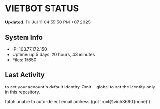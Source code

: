 # VIETBOT STATUS
**Updated**: Fri Jul 11 04:55:50 PM +07 2025

## System Info
- IP: 103.77.172.150
- Uptime: up 5 days, 20 hours, 43 minutes
- Files: 15650

## Last Activity

to set your account's default identity.
Omit --global to set the identity only in this repository.

fatal: unable to auto-detect email address (got 'root@vinh3690.(none)')
